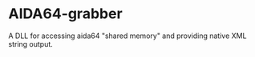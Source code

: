 # AIDA64-grabber
A DLL for accessing aida64 "shared memory" and providing native XML string output.
